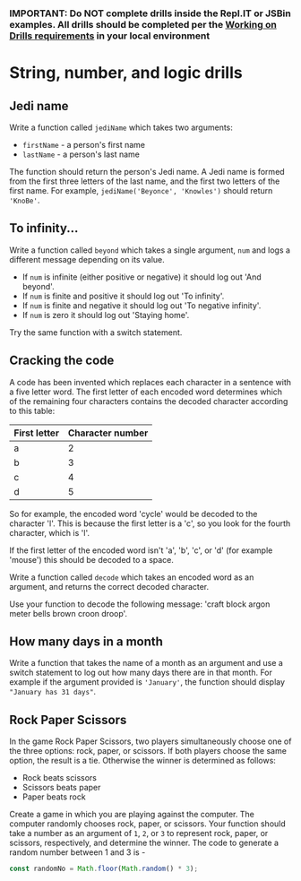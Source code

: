 ### IMPORTANT: Do NOT complete drills inside the Repl.IT or JSBin examples. All drills should be completed per the [Working on Drills requirements](https://github.com/rich-at-thinkful/ft-curric-gists/blob/master/fundamentals/working-on-drills.md) in your local environment

# String, number, and logic drills

## Jedi name

Write a function called `jediName` which takes two arguments:

- `firstName` - a person's first name
- `lastName` - a person's last name

The function should return the person's Jedi name.  A Jedi name is formed from the first three letters of the last name, and the first two letters of the first name.  For example, `jediName('Beyonce', 'Knowles')` should return `'KnoBe'`.

## To infinity...

Write a function called `beyond` which takes a single argument, `num` and logs a different message depending on its value.

* If `num` is infinite (either positive or negative) it should log out 'And beyond'.
* If `num` is finite and positive it should log out 'To infinity'.
* If `num` is finite and negative it should log out 'To negative infinity'.
* If `num` is zero it should log out 'Staying home'.

Try the same function with a switch statement.

## Cracking the code

A code has been invented which replaces each character in a sentence with a five letter word.  The first letter of each encoded word determines which of the remaining four characters contains the decoded character according to this table:

| First letter | Character number |
|--------------|------------------|
| a            | 2                |
| b            | 3                |
| c            | 4                |
| d            | 5                |

So for example, the encoded word 'cycle' would be decoded to the character 'l'.  This is because the first letter is a 'c', so you look for the fourth character, which is 'l'.

If the first letter of the encoded word isn't 'a', 'b', 'c', or 'd' (for example 'mouse') this should be decoded to a space.

Write a function called `decode` which takes an encoded word as an argument, and returns the correct decoded character.

Use your function to decode the following message: 'craft block argon meter bells brown croon droop'.

## How many days in a month

Write a function that takes the name of a month as an argument and use a switch statement to log out how many days there are in that month. For example if the argument provided is `'January'`, the function should display `"January has 31 days"`. 

## Rock Paper Scissors
In the game Rock Paper Scissors, two players simultaneously choose one of the three options: rock, paper, or scissors. If both players choose the same option, the result is a tie. Otherwise the winner is determined as follows:

- Rock beats scissors
- Scissors beats paper
- Paper beats rock

Create a game in which you are playing against the computer. The computer randomly chooses rock, paper, or scissors. Your function should take a number as an argument of `1`, `2`, or `3` to represent rock, paper, or scissors, respectively, and determine the winner. The code to generate a random number between 1 and 3 is - 
```js 
const randomNo = Math.floor(Math.random() * 3);
```
